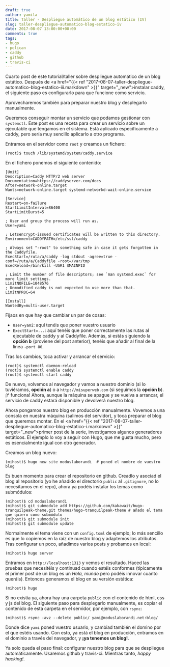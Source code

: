 ```yaml
---
draft: true
author: yamila
title: Taller - Despliegue automático de un blog estático (IV)
slug: taller-despliegue-automatico-blog-estatico-iv
date: 2017-08-07 13:00:00+00:00
comments: true
tags:
- hugo
- pelican
- caddy
- github
- travis-ci
---
```


Cuarto post de este tutorial/taller sobre despliegue automático de un blog estático. Después de <a href="{{< ref "2017-08-07-taller-despliegue-automatico-blog-estatico-iii.markdown" >}}" target="_new">instalar caddy</a>, el siguiente paso es configurarlo para que funcione como servicio.

Aprovecharemos también para preparar nuestro blog y desplegarlo manualmente.

<!--more-->

Queremos conseguir montar un servicio que podamos gestionar con `systemctl`. Este post es una receta para crear un servicio sobre un ejecutable que tengamos en el sistema. Está aplicado específicamente a caddy, pero sería muy sencillo aplicarlo a otro programa.

Entramos en el servidor como `root` y creamos un fichero:
```
(root)$ touch /lib/systemd/system/caddy.service
```

En el fichero ponemos el siguiente contenido:
```
[Unit]
Description=Caddy HTTP/2 web server
Documentation=https://caddyserver.com/docs
After=network-online.target
Wants=network-online.target systemd-networkd-wait-online.service

[Service]
Restart=on-failure
StartLimitInterval=86400
StartLimitBurst=5

; User and group the process will run as.
User=yami

; Letsencrypt-issued certificates will be written to this directory.
Environment=CADDYPATH=/etc/ssl/caddy

; Always set "-root" to something safe in case it gets forgotten in the Caddyfile.
ExecStart=/ruta/a/caddy -log stdout -agree=true -conf=/ruta/a/Caddyfile -root=/var/tmp
ExecReload=/bin/kill -USR1 $MAINPID

; Limit the number of file descriptors; see `man systemd.exec` for more limit settings.
LimitNOFILE=1048576
; Unmodified caddy is not expected to use more than that.
LimitNPROC=64

[Install]
WantedBy=multi-user.target
```

Fijaos en que hay que cambiar un par de cosas:

- `User=yami`: aquí tenéis que poner vuestro usuario
- `ExectStart=...`: aquí tenéis que poner correctamente las rutas al ejecutable de caddy y al Caddyfile. Además, si estás siguiendo la **opción b** (proviene del post anterior), tenéis que añadir al final de la línea `-port 80`.

Tras los cambios, toca activar y arrancar el servicio:
```
(root)$ systemctl daemon-reload
(root)$ systemctl enable caddy
(root)$ systemctl start caddy
```
De nuevo, volvemos al navegador y vamos a nuestro dominio (si lo tuviéramos, **opción a**) o a `http://misuperweb.com` (si seguimos la **opción b**). ¡Y funciona! Ahora, aunque la máquina se apague y se vuelva a arrancar, el servicio de caddy estará disponible y devolverá nuestro blog.

Ahora pongamos nuestro blog en producción manualmente. Vovemos a una consola en nuestra máquina (salimos del servidor), y toca preparar el blog que queremos montar. En el <a href="{{< ref "2017-08-07-taller-despliegue-automatico-blog-estatico-i.markdown" >}}" target="_new">primer post de la serie</a>, investigamos algunos generadores estáticos. El ejemplo lo voy a seguir con Hugo, que me gusta mucho, pero es esencialmente igual con otro generador.

Creamos un blog nuevo:
```
(mihost)$ hugo new site moduslaborandi  # poned el nombre de vuestro blog
```

Es buen momento para crear el repositorio en github. Creadlo y asociad el blog al repositorio (yo he añadido el directorio `public` al `.gitignore`, no lo necesitamos en el repo), ahora ya podéis instalar los temas como submódulos:

```
(mihost)$ cd moduslaborandi
(mihost)$ git submodule add https://github.com/kakawait/hugo-tranquilpeak-theme.git themes/hugo-tranquilpeak-theme # añado el tema que quiero como submódulo
(mihost)$ git submodule init
(mihost)$ git submodule update
```

Normalmente el tema viene con un `config.toml` de ejemplo; lo más sencillo es que lo copiemos en la raíz de nuestro blog y adaptemos los atributos. Tras configurar un poco, añadimos varios posts y probamos en local:
```
(mihost)$ hugo server
```

Entramos en `http://localhost:1313` y vemos el resultado. Haced las pruebas que necesitéis y continuad cuando estéis conformes (típicamente el primer post de un blog es un *Hola, mundo* pero podéis innovar cuanto queráis). Entonces generamos el blog en su versión estática:
```
(mihost)$ hugo
```

Si no existía ya, ahora hay una carpeta `public` con el contenido de html, css y js del blog. El siguiente paso para desplegarlo manualmente, es copiar el contenido de esta carpeta en el servidor, por ejemplo, con `rsync`:
```
(mihost)$ rsync -avz --delete public/ yami@moduslaborandi.net:blog/
```

Donde dice `yami` poned vuestro usuario, y cambiad también el domino por el que estéis usando. Con esto, ya está el blog en producción, entramos en el dominio a través del navegador, y **¡ya tenemos un blog!**.

Ya solo queda el paso final: configurar nuestro blog para que se despliegue automáticamente. Usaremos github y travis-ci. Mientras tanto, *happy hacking!*.
